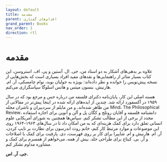 ```yaml
---
layout: default
title: مقدمه
parent: اقدام‌های گفتاری
grand_parent: Books
nav_order: 1
direction: rtl
---
```


# مقدمه
علاوه بر بدهی‌های آشکار به دو استاد من، جی. ال. آستین و پی. اف. استروسن، این کتاب بسیار متاثر از راهنمایی‌ها و نقدهای مفید افراد بسیاری است که بخش‌هایی از نسخه پیش‌نویس را خوانده و نظر داده‌اند: بویژه به جولیان بوید، نوام چامسکی، آر. ام. هارنیش، بنسون میتس و هانس اسلوگا سپاسگزاری می‌کنم.

هسته اصلی این کار، پایان‌نامه دکترای فلسفه من درباره حس و مرجع بود که در سال ۱۹۵۹ در آکسفورد ارائه شد. چندین از ایده‌های ارائه شده در اینجا پیش‌تر در مقالاتی از من ظاهر شده‌اند، و من مایلم از سردبیران و ناشران مجله Mind، The Philosophical Review، دانشنامه فلسفه و آقایان روتلج و کگان پل و آلن و آنوین برای اجازه استفاده مجدد از برخی از این مطالب تشکر کنم. سپاس‌ها همچنین به شورای آمریکایی علوم انسانی تعلق دارد برای کمک هزینه‌ای که به من امکان داد تا در سال‌های ۱۹۶۳-۱۹۶۴ روی این موضوعات و موارد مرتبط کار کنم، خانم روث اندرسون برای نظارت بر تایپ کردن، آر. ام. هارنیش و ام. شاپیرا برای کار بر روی فهرست، دی. پارفیت برای کمک با اصلاحات و آر. بی. کیتاج برای طراحی جلد. بیش از همه، می‌خواهم از همسرم برای کمک و مشاوره مداوم تشکر کنم.

**جی. آر. اس.**
